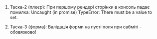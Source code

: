1. Таска-2 (плеєр): При першому рендері сторінки в консоль падає помилка: Uncaught (in promise) TypeError: There must be a value to set.

2. Таска-3 (форма): Валідація форми на пусті поля при сабміті - обовязково!
